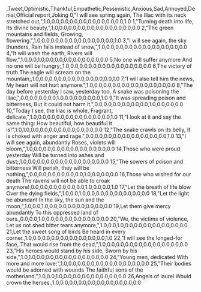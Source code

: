 ,Tweet,Optimistic,Thankful,Empathetic,Pessimistic,Anxious,Sad,Annoyed,Denial,Official report,Joking
0,"I will see spring again, The lilac with its neck stretched out,",1.0,0.0,0.0,0.0,0.0,0.0,0.0,0.0,0.0,1.0
1,"Turning death into life, Its divine beauty,",1.0,0.0,0.0,0.0,0.0,0.0,0.0,0.0,0.0,0.0
2,"The green mountains and fields, Growing, flowering.",1.0,0.0,0.0,0.0,0.0,0.0,0.0,0.0,0.0,1.0
3,"I will see again, the sky thunders, Rain falls instead of snow,",1.0,0.0,0.0,0.0,0.0,0.0,0.0,0.0,0.0,0.0
4,"It will wash the earth, Rivers will flow,",1.0,0.0,1.0,0.0,0.0,0.0,0.0,0.0,0.0,0.0
5,No one will suffer anymore And no one will be hungry;,1.0,0.0,0.0,0.0,0.0,0.0,0.0,0.0,0.0,0.0
6,The victory of truth The eagle will scream on the mountain;,1.0,0.0,0.0,0.0,0.0,0.0,0.0,0.0,0.0,1.0
7,"I will also tell him the news, My heart will not hurt anymore.",1.0,0.0,0.0,0.0,0.0,0.0,0.0,0.0,0.0,0.0
8,"The day before yesterday I saw, yesterday too, A snake was poisoning the lilac,",0.0,0.0,0.0,0.0,1.0,0.0,0.0,0.0,0.0,1.0
9,"It was spreading poison and bitterness, But it could not harm it.",0.0,0.0,0.0,0.0,0.0,0.0,1.0,0.0,0.0,0.0
10,"Today I see, the lilac is whole, Fragrant, delicate,",1.0,0.0,0.0,0.0,0.0,0.0,0.0,0.0,0.0,1.0
11,"I look at it and say the same thing: How beautiful, how beautiful it is!",1.0,1.0,0.0,0.0,0.0,0.0,0.0,0.0,0.0,0.0
12,"The snake crawls on its belly, It is choked with anger and rage.",0.0,0.0,0.0,0.0,0.0,0.0,0.0,0.0,0.0,1.0
13,"I will see again, abundantly Roses, violets will bloom,",1.0,0.0,0.0,0.0,0.0,0.0,0.0,0.0,0.0,0.0
14,Those who were proud yesterday Will be turned into ashes and dust;,1.0,0.0,0.0,0.0,0.0,0.0,0.0,0.0,0.0,0.0
15,"The sowers of poison and bitterness Will perish, they will be nothing,",0.0,0.0,0.0,0.0,0.0,0.0,1.0,0.0,0.0,0.0
16,Those who wished for our death The ravens will not be able to croak anymore!,0.0,0.0,0.0,0.0,0.0,0.0,1.0,0.0,0.0,1.0
17,"Let the breath of life blow Over the dying fields,",1.0,0.0,1.0,0.0,0.0,0.0,0.0,0.0,0.0,0.0
18,"Let the light be abundant In the sky, the sun and the moon,",1.0,0.0,1.0,0.0,0.0,0.0,0.0,0.0,0.0,0.0
19,Let them give mercy abundantly To this oppressed land of ours.,0.0,0.0,1.0,0.0,0.0,0.0,0.0,0.0,0.0,0.0
20,"We, the victims of violence, Let us not shed bitter tears anymore,",1.0,0.0,1.0,0.0,0.0,0.0,0.0,0.0,0.0,0.0
21,Let the sweet song of birds Be heard in every corner.,1.0,0.0,0.0,0.0,0.0,0.0,0.0,0.0,0.0,1.0
22,"I will see the longed-for face, That would rise from the dead,",1.0,0.0,0.0,0.0,0.0,0.0,0.0,0.0,0.0,0.0
23,"His heroes would stand by his side, Sworn by his side,",1.0,1.0,0.0,0.0,0.0,0.0,0.0,0.0,0.0,0.0
24,"Young men, dedicated With more and more love;",1.0,0.0,0.0,0.0,0.0,0.0,0.0,0.0,0.0,0.0
25,"Their bodies would be adorned with wounds The faithful sons of the motherland,",1.0,0.0,1.0,0.0,0.0,0.0,0.0,0.0,0.0,0.0
26,Angels of laurel Would crown the heroes.,1.0,0.0,0.0,0.0,0.0,0.0,0.0,0.0,0.0,0.0
